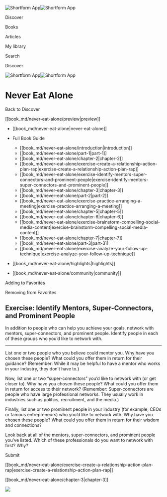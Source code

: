 ![Shortform App](/img/logo.36a2399e.svg)![Shortform App](/img/logo-dark.70c1b072.svg)

Discover

Books

Articles

My library

Search

Discover

![Shortform App](/img/logo.36a2399e.svg)![Shortform App](/img/logo-dark.70c1b072.svg)

# Never Eat Alone

Back to Discover

[[book_md/never-eat-alone/preview|preview]]

  * [[book_md/never-eat-alone|never-eat-alone]]
  * Full Book Guide

    * [[book_md/never-eat-alone/introduction|introduction]]
    * [[book_md/never-eat-alone/part-1|part-1]]
    * [[book_md/never-eat-alone/chapter-2|chapter-2]]
    * [[book_md/never-eat-alone/exercise-create-a-relationship-action-plan-rap|exercise-create-a-relationship-action-plan-rap]]
    * [[book_md/never-eat-alone/exercise-identify-mentors-super-connectors-and-prominent-people|exercise-identify-mentors-super-connectors-and-prominent-people]]
    * [[book_md/never-eat-alone/chapter-3|chapter-3]]
    * [[book_md/never-eat-alone/part-2|part-2]]
    * [[book_md/never-eat-alone/exercise-practice-arranging-a-meeting|exercise-practice-arranging-a-meeting]]
    * [[book_md/never-eat-alone/chapter-5|chapter-5]]
    * [[book_md/never-eat-alone/chapter-6|chapter-6]]
    * [[book_md/never-eat-alone/exercise-brainstorm-compelling-social-media-content|exercise-brainstorm-compelling-social-media-content]]
    * [[book_md/never-eat-alone/chapter-7|chapter-7]]
    * [[book_md/never-eat-alone/part-3|part-3]]
    * [[book_md/never-eat-alone/exercise-analyze-your-follow-up-technique|exercise-analyze-your-follow-up-technique]]
  * [[book_md/never-eat-alone/highlights|highlights]]
  * [[book_md/never-eat-alone/community|community]]



Adding to Favorites 

Removing from Favorites 

## Exercise: Identify Mentors, Super-Connectors, and Prominent People

In addition to people who can help you achieve your goals, network with mentors, super-connectors, and prominent people. Identify people in each of these groups who you’d like to network with.

* * *

List one or two people who you believe could mentor you. Why have you chosen these people? What could you offer them in return for their guidance? (Remember: While it may be helpful to have a mentor who works in your industry, they don’t have to.)

Now, list one or two “super-connectors” you’d like to network with (or get closer to). Why have you chosen these people? What could you offer them in return for access to their network? (Remember: Super-connectors are people who have large professional networks. They usually work in industries such as politics, recruitment, and the media.)

Finally, list one or two prominent people in your industry (for example, CEOs or famous entrepreneurs) who you’d like to network with. Why have you chosen these people? What could you offer them in return for their wisdom and connections?

Look back at all of the mentors, super-connectors, and prominent people you’ve listed. Which of these professionals do you want to network with first? Why?

Submit 

[[book_md/never-eat-alone/exercise-create-a-relationship-action-plan-rap|exercise-create-a-relationship-action-plan-rap]]

[[book_md/never-eat-alone/chapter-3|chapter-3]]

![](https://bat.bing.com/action/0?ti=56018282&Ver=2&mid=d9eba94c-c74f-4500-a667-561c75f3a8a7&sid=f30c5e70639211ee87d33f0876d93783&vid=f30c9700639211eeb3a75d830392c94f&vids=0&msclkid=N&pi=0&lg=en-US&sw=800&sh=600&sc=24&nwd=1&tl=Shortform%20%7C%20Never%20Eat%20Alone&p=https%3A%2F%2Fwww.shortform.com%2Fapp%2Fbook%2Fnever-eat-alone%2Fexercise-identify-mentors-super-connectors-and-prominent-people&r=&lt=410&evt=pageLoad&sv=1&rn=965396)

